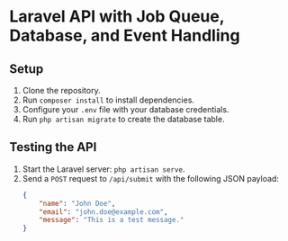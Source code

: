 # Laravel API with Job Queue, Database, and Event Handling

## Setup

1. Clone the repository.
2. Run `composer install` to install dependencies.
3. Configure your `.env` file with your database credentials.
4. Run `php artisan migrate` to create the database table.

## Testing the API

1. Start the Laravel server: `php artisan serve`.
2. Send a `POST` request to `/api/submit` with the following JSON payload:
    ```json
    {
        "name": "John Doe",
        "email": "john.doe@example.com",
        "message": "This is a test message."
    }
    ```
